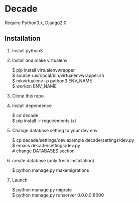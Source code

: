 # Decade

Require Python3.x, Django2.0

## Installation

1. Install python3
  
2. Install and make virtualenv

    $ pip install virtualenvwrapper  
    $ source /usr/local/bin/virtualenvwrapper.sh  
    $ mkvirtualenv -p python3 ENV_NAME  
    $ workon ENV_NAME  

3. Clone this repo

4. Install dependence

    $ cd decade  
    $ pip install -r requirements.txt  

5. Change database setting to your dev env

    $ cp decade/settings/dev.example decade/settings/dev.py  
    $ emacs decade/settings/dev.py  
    \# change DATABASES section  

6. create database (only fresh installation)

    $ python manage.py makemigrations

7. Launch

    $ python manage.py migrate  
    $ python manage.py runserver 0.0.0.0:8000  



 
